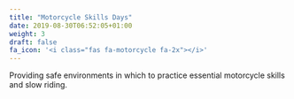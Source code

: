 ```yaml
---
title: "Motorcycle Skills Days"
date: 2019-08-30T06:52:05+01:00
weight: 3
draft: false
fa_icon: '<i class="fas fa-motorcycle fa-2x"></i>'
---
```


Providing safe environments in which to practice essential motorcycle skills and slow riding.